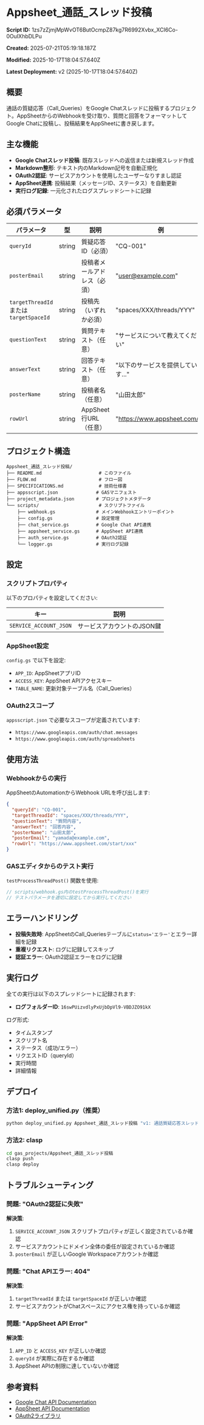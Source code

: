# Appsheet_通話_スレッド投稿

**Script ID:** 1zs7zZjmjMpWvOT6ButOcmpZ87kg7R6992Xvbx_XCI6Co-0OuIXhbDLPu

**Created:** 2025-07-21T05:19:18.187Z

**Modified:** 2025-10-17T18:04:57.640Z

**Latest Deployment:** v2 (2025-10-17T18:04:57.640Z)

## 概要

通話の質疑応答（Call_Queries）をGoogle Chatスレッドに投稿するプロジェクト。AppSheetからのWebhookを受け取り、質問と回答をフォーマットしてGoogle Chatに投稿し、投稿結果をAppSheetに書き戻します。

## 主な機能

- **Google Chatスレッド投稿**: 既存スレッドへの返信または新規スレッド作成
- **Markdown整形**: テキスト内のMarkdown記号を自動正規化
- **OAuth2認証**: サービスアカウントを使用したユーザーなりすまし認証
- **AppSheet連携**: 投稿結果（メッセージID、ステータス）を自動更新
- **実行ログ記録**: 一元化されたログスプレッドシートに記録

## 必須パラメータ

| パラメータ | 型 | 説明 | 例 |
|-----------|-----|------|-----|
| `queryId` | string | 質疑応答ID（必須） | "CQ-001" |
| `posterEmail` | string | 投稿者メールアドレス（必須） | "user@example.com" |
| `targetThreadId` または `targetSpaceId` | string | 投稿先（いずれか必須） | "spaces/XXX/threads/YYY" |
| `questionText` | string | 質問テキスト（任意） | "サービスについて教えてください" |
| `answerText` | string | 回答テキスト（任意） | "以下のサービスを提供しています..." |
| `posterName` | string | 投稿者名（任意） | "山田太郎" |
| `rowUrl` | string | AppSheet行URL（任意） | "https://www.appsheet.com/..." |

## プロジェクト構造

```
Appsheet_通話_スレッド投稿/
├── README.md                     # このファイル
├── FLOW.md                       # フロー図
├── SPECIFICATIONS.md             # 技術仕様書
├── appsscript.json              # GASマニフェスト
├── project_metadata.json        # プロジェクトメタデータ
└── scripts/                      # スクリプトファイル
    ├── webhook.gs               # メインWebhookエントリーポイント
    ├── config.gs                # 設定管理
    ├── chat_service.gs          # Google Chat API連携
    ├── appsheet_service.gs      # AppSheet API連携
    ├── auth_service.gs          # OAuth2認証
    └── logger.gs                # 実行ログ記録
```

## 設定

### スクリプトプロパティ

以下のプロパティを設定してください:

| キー | 説明 |
|------|------|
| `SERVICE_ACCOUNT_JSON` | サービスアカウントのJSON鍵 |

### AppSheet設定

`config.gs` で以下を設定:
- `APP_ID`: AppSheetアプリID
- `ACCESS_KEY`: AppSheet APIアクセスキー
- `TABLE_NAME`: 更新対象テーブル名（Call_Queries）

### OAuth2スコープ

`appsscript.json` で必要なスコープが定義されています:
- `https://www.googleapis.com/auth/chat.messages`
- `https://www.googleapis.com/auth/spreadsheets`

## 使用方法

### Webhookからの実行

AppSheetのAutomationからWebhook URLを呼び出します:

```json
{
  "queryId": "CQ-001",
  "targetThreadId": "spaces/XXX/threads/YYY",
  "questionText": "質問内容",
  "answerText": "回答内容",
  "posterName": "山田太郎",
  "posterEmail": "yamada@example.com",
  "rowUrl": "https://www.appsheet.com/start/xxx"
}
```

### GASエディタからのテスト実行

`testProcessThreadPost()` 関数を使用:

```javascript
// scripts/webhook.gs内のtestProcessThreadPost()を実行
// テストパラメータを適切に設定してから実行してください
```

## エラーハンドリング

- **投稿失敗時**: AppSheetのCall_Queriesテーブルに`status='エラー'`とエラー詳細を記録
- **重複リクエスト**: ログに記録してスキップ
- **認証エラー**: OAuth2認証エラーをログに記録

## 実行ログ

全ての実行は以下のスプレッドシートに記録されます:
- **ログフォルダーID**: `16swPUizvdlyPxUjbDpVl9-VBDJZO91kX`

ログ形式:
- タイムスタンプ
- スクリプト名
- ステータス（成功/エラー）
- リクエストID（queryId）
- 実行時間
- 詳細情報

## デプロイ

### 方法1: deploy_unified.py（推奨）

```bash
python deploy_unified.py Appsheet_通話_スレッド投稿 "v1: 通話質疑応答スレッド投稿機能"
```

### 方法2: clasp

```bash
cd gas_projects/Appsheet_通話_スレッド投稿
clasp push
clasp deploy
```

## トラブルシューティング

### 問題: "OAuth2認証に失敗"

**解決策**:
1. `SERVICE_ACCOUNT_JSON` スクリプトプロパティが正しく設定されているか確認
2. サービスアカウントにドメイン全体の委任が設定されているか確認
3. `posterEmail` が正しいGoogle Workspaceアカウントか確認

### 問題: "Chat APIエラー: 404"

**解決策**:
1. `targetThreadId` または `targetSpaceId` が正しいか確認
2. サービスアカウントがChatスペースにアクセス権を持っているか確認

### 問題: "AppSheet API Error"

**解決策**:
1. `APP_ID` と `ACCESS_KEY` が正しいか確認
2. `queryId` が実際に存在するか確認
3. AppSheet APIの制限に達していないか確認

## 参考資料

- [Google Chat API Documentation](https://developers.google.com/chat)
- [AppSheet API Documentation](https://help.appsheet.com/en/collections/1882912-api)
- [OAuth2ライブラリ](https://github.com/googleworkspace/apps-script-oauth2)
